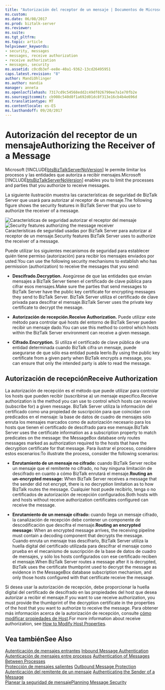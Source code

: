 ```yaml
---
title: "Autorización del receptor de un mensaje | Documentos de Microsoft"
ms.custom: 
ms.date: 06/08/2017
ms.prod: biztalk-server
ms.reviewer: 
ms.suite: 
ms.tgt_pltfrm: 
ms.topic: article
helpviewer_keywords:
- security, messages
- messages, receive authorization
- receive authorization
- messages, security
ms.assetid: c0cdb3ef-ee8e-40a1-9362-13cd26495951
caps.latest.revision: "8"
author: MandiOhlinger
ms.author: mandia
manager: anneta
ms.openlocfilehash: 7317cd9c54568edd2c49df026790ee7a1e70fb2e
ms.sourcegitcommit: cb908c540d8f1a692d01dc8f313e16cb4b4e696d
ms.translationtype: MT
ms.contentlocale: es-ES
ms.lasthandoff: 09/20/2017
---
```

# <a name="authorizing-the-receiver-of-a-message"></a><span data-ttu-id="3cebf-102">Autorización del receptor de un mensaje</span><span class="sxs-lookup"><span data-stu-id="3cebf-102">Authorizing the Receiver of a Message</span></span>
<span data-ttu-id="3cebf-103">Microsoft [!INCLUDE[btsBizTalkServerNoVersion](../includes/btsbiztalkservernoversion-md.md)] le permite limitar los procesos y las entidades que autoriza a recibir mensajes.</span><span class="sxs-lookup"><span data-stu-id="3cebf-103">Microsoft [!INCLUDE[btsBizTalkServerNoVersion](../includes/btsbiztalkservernoversion-md.md)] enables you to limit the processes and parties that you authorize to receive messages.</span></span>  
  
 <span data-ttu-id="3cebf-104">La siguiente ilustración muestra las características de seguridad de BizTalk Server que usará para autorizar al receptor de un mensaje.</span><span class="sxs-lookup"><span data-stu-id="3cebf-104">The following figure shows the security features in BizTalk Server that you use to authorize the receiver of a message.</span></span>  
  
 <span data-ttu-id="3cebf-105">![Características de seguridad autorizar el receptor del mensaje](../core/media/ebiz-plan-secoverview-authz.gif "ebiz_plan_secoverview_authz")</span><span class="sxs-lookup"><span data-stu-id="3cebf-105">![Security features authorizing the message receiver](../core/media/ebiz-plan-secoverview-authz.gif "ebiz_plan_secoverview_authz")</span></span>  
<span data-ttu-id="3cebf-106">Características de seguridad usadas por BizTalk Server para autorizar al receptor de un mensaje.</span><span class="sxs-lookup"><span data-stu-id="3cebf-106">Security features BizTalk Server uses to authorize the receiver of a message.</span></span>  
  
 <span data-ttu-id="3cebf-107">Puede utilizar los siguientes mecanismos de seguridad para establecer quién tiene permiso (autorización) para recibir los mensajes enviados por usted:</span><span class="sxs-lookup"><span data-stu-id="3cebf-107">You can use the following security mechanisms to establish who has permission (authorization) to receive the messages that you send:</span></span>  
  
-   <span data-ttu-id="3cebf-108">**Descifrado.**</span><span class="sxs-lookup"><span data-stu-id="3cebf-108">**Decryption.**</span></span> <span data-ttu-id="3cebf-109">Asegúrese de que las entidades que envían mensajes a BizTalk Server tienen el certificado de clave pública para cifrar esos mensajes.</span><span class="sxs-lookup"><span data-stu-id="3cebf-109">Make sure the parties that send messages to BizTalk Server have the public key certificate for encrypting messages they send to BizTalk Server.</span></span> <span data-ttu-id="3cebf-110">BizTalk Server utiliza el certificado de clave privada para descifrar el mensaje.</span><span class="sxs-lookup"><span data-stu-id="3cebf-110">BizTalk Server uses the private key certificate to decrypt the message.</span></span>  
  
-   <span data-ttu-id="3cebf-111">**Autorización de recepción.**</span><span class="sxs-lookup"><span data-stu-id="3cebf-111">**Receive Authorization.**</span></span> <span data-ttu-id="3cebf-112">Puede utilizar este método para controlar qué hosts del entorno de BizTalk Server pueden recibir un mensaje dado.</span><span class="sxs-lookup"><span data-stu-id="3cebf-112">You can use this method to control which hosts within the BizTalk Server environment can receive a given message.</span></span>  
  
-   <span data-ttu-id="3cebf-113">**Cifrado.**</span><span class="sxs-lookup"><span data-stu-id="3cebf-113">**Encryption.**</span></span> <span data-ttu-id="3cebf-114">Si utiliza el certificado de clave pública de una entidad determinada cuando BizTalk cifra un mensaje, puede asegurarse de que sólo esa entidad pueda leerlo.</span><span class="sxs-lookup"><span data-stu-id="3cebf-114">By using the public key certificate from a given party when BizTalk encrypts a message, you can ensure that only the intended party is able to read the message.</span></span>  
  
## <a name="receive-authorization"></a><span data-ttu-id="3cebf-115">Autorización de recepción</span><span class="sxs-lookup"><span data-stu-id="3cebf-115">Receive Authorization</span></span>  
 <span data-ttu-id="3cebf-116">La autorización de recepción es el método que puede utilizar para controlar los hosts que pueden recibir (suscribirse a) un mensaje específico.</span><span class="sxs-lookup"><span data-stu-id="3cebf-116">Receive authorization is the method you can use to control which hosts can receive (subscribe for) a given message.</span></span> <span data-ttu-id="3cebf-117">BizTalk Server utiliza la información del certificado como una propiedad de suscripción para que coincidan con predicados en el mensaje: la base de datos de cuadro de mensajes sólo enruta los mensajes marcados como de autorización necesario para los hosts que tienen el certificado de descifrado para ese mensaje.</span><span class="sxs-lookup"><span data-stu-id="3cebf-117">BizTalk Server uses the certificate information as a subscription property to match predicates on the message: the MessageBox database only routes messages marked as authorization required to the hosts that have the decryption certificate for that message.</span></span> <span data-ttu-id="3cebf-118">Para ilustrar el proceso, considere estos escenarios:</span><span class="sxs-lookup"><span data-stu-id="3cebf-118">To illustrate the process, consider the following scenarios:</span></span>  
  
-   <span data-ttu-id="3cebf-119">**Enrutamiento de un mensaje no cifrado:** cuando BizTalk Server recibe un mensaje que el remitente no cifrado, no hay ninguna limitación de descifrado en cuanto a cómo BizTalk enrutará el mensaje.</span><span class="sxs-lookup"><span data-stu-id="3cebf-119">**Routing an un-encrypted message:** When BizTalk Server receives a message that the sender did not encrypt, there is no decryption limitation as to how BizTalk routes the message.</span></span> <span data-ttu-id="3cebf-120">Cualquier host puede recibirlo, tenga o no certificados de autorización de recepción configurados.</span><span class="sxs-lookup"><span data-stu-id="3cebf-120">Both hosts with and hosts without receive authorization certificates configured can receive the message.</span></span>  
  
-   <span data-ttu-id="3cebf-121">**Enrutamiento de un mensaje cifrado:** cuando llega un mensaje cifrado, la canalización de recepción debe contener un componente de descodificación que descifra el mensaje.</span><span class="sxs-lookup"><span data-stu-id="3cebf-121">**Routing an encrypted message:** When an encrypted message arrives, the receiving pipeline must contain a decoding component that decrypts the message.</span></span> <span data-ttu-id="3cebf-122">Cuando enruta un mensaje tras descifrarlo, BizTalk Server utiliza la huella digital del certificado utilizada para descifrar el mensaje como prueba en el mecanismo de suscripción de la base de datos de cuadro de mensajes, y sólo los hosts configurados con ese certificado reciben el mensaje.</span><span class="sxs-lookup"><span data-stu-id="3cebf-122">When BizTalk Server routes a message after it is decrypted, BizTalk uses the certificate thumbprint used to decrypt the message as evidence in the MessageBox database subscription mechanism, and only those hosts configured with that certificate receive the message.</span></span>  
  
 <span data-ttu-id="3cebf-123">Si desea usar la autorización de recepción, debe proporcionar la huella digital del certificado de descifrado en las propiedades del host que desea autorizar a recibir el mensaje.</span><span class="sxs-lookup"><span data-stu-id="3cebf-123">If you want to use receive authorization, you must provide the thumbprint of the decryption certificate in the properties of the host that you want to authorize to receive the message.</span></span> <span data-ttu-id="3cebf-124">Para obtener más información acerca de la autorización de recepción, consulte [cómo modificar propiedades de Host](../core/how-to-modify-host-properties.md).</span><span class="sxs-lookup"><span data-stu-id="3cebf-124">For more information about receive authorization, see [How to Modify Host Properties](../core/how-to-modify-host-properties.md).</span></span>  
  
## <a name="see-also"></a><span data-ttu-id="3cebf-125">Vea también</span><span class="sxs-lookup"><span data-stu-id="3cebf-125">See Also</span></span>  
 <span data-ttu-id="3cebf-126">[Autenticación de mensajes entrantes](../core/inbound-message-authentication.md) </span><span class="sxs-lookup"><span data-stu-id="3cebf-126">[Inbound Message Authentication](../core/inbound-message-authentication.md) </span></span>  
 <span data-ttu-id="3cebf-127">[Autenticación de mensajes entre procesos](../core/authentication-of-messages-between-processes.md) </span><span class="sxs-lookup"><span data-stu-id="3cebf-127">[Authentication of Messages Between Processes](../core/authentication-of-messages-between-processes.md) </span></span>  
 <span data-ttu-id="3cebf-128">[Protección de mensajes salientes](../core/outbound-message-protection.md) </span><span class="sxs-lookup"><span data-stu-id="3cebf-128">[Outbound Message Protection](../core/outbound-message-protection.md) </span></span>  
 <span data-ttu-id="3cebf-129">[Autenticación del remitente de un mensaje](../core/authenticating-the-sender-of-a-message.md) </span><span class="sxs-lookup"><span data-stu-id="3cebf-129">[Authenticating the Sender of a Message](../core/authenticating-the-sender-of-a-message.md) </span></span>  
 [<span data-ttu-id="3cebf-130">Planear la seguridad de mensaje</span><span class="sxs-lookup"><span data-stu-id="3cebf-130">Planning Message Security</span></span>](../core/planning-message-security.md)